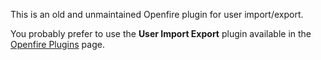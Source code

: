 This is an old and unmaintained Openfire plugin for user import/export.

You probably prefer to use the **User Import Export** plugin available in the [Openfire Plugins](https://www.igniterealtime.org/projects/openfire/plugins.jsp) page.
